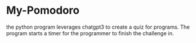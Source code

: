# My-Pomodoro
the python program leverages chatgpt3 to create a quiz for programs. The program starts a timer for the programmer to finish the challenge in.
